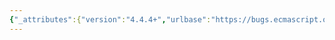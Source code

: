 ```yaml
---
{"_attributes":{"version":"4.4.4+","urlbase":"https://bugs.ecmascript.org/","maintainer":"dherman@mozilla.com"},"bug":{"bug_id":4086,"creation_ts":"2015-02-25 08:09:00 -0800","short_desc":"8.2.4: only functions?","delta_ts":"2015-03-04 18:58:12 -0800","product":"Draft for 6th Edition","component":"editorial issue","version":"Rev 34: February 20, 2015 Release Candidate 1","rep_platform":"All","op_sys":"All","bug_status":"RESOLVED","resolution":"FIXED","priority":"Normal","bug_severity":"normal","everconfirmed":true,"reporter":{"uid":"jmdyck","name":"Michael Dyck"},"assigned_to":{"uid":"allen","name":"Allen Wirfs-Brock"},"long_desc":[{"commentid":13351,"comment_count":0,"who":{"uid":"jmdyck","name":"Michael Dyck"},"bug_when":"2015-02-25 08:09:18 -0800","thetext":"In 8.2.4 \"SetDefaultGlobalBindings\",\nstep 2.b says:\n    Let desc be the fully populated data property descriptor for the\n    property containing the specified attributes for the property.\n    For properties whose values are functions, the value of the [[Value]]\n    attribute is the corresponding intrinsic function object from realmRec.\n\nI'm wondering why the second sentence is restricted to functions.\nShouldn't it apply to non-function objects too (JSON, Math, Reflect)?"},{"commentid":13352,"comment_count":1,"who":{"uid":"allen","name":"Allen Wirfs-Brock"},"bug_when":"2015-02-25 09:09:26 -0800","thetext":"fixed in rev35 editor's draft\n\nalso had to add a few items to Table 7"},{"commentid":13467,"comment_count":2,"who":{"uid":"allen","name":"Allen Wirfs-Brock"},"bug_when":"2015-03-04 18:58:12 -0800","thetext":"fixed in rev35"}]}}
---
```


